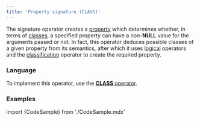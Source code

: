 ```yaml
---
title: 'Property signature (CLASS)'
---
```


The signature operator creates a [property](Properties.md) which determines whether, in terms of [classes](Classes.md), a specified property can have a non-**NULL** value for the arguments passed or not. In fact, this operator deduces possible classes of a given property from its semantics, after which it uses [logical](Logical_operators_AND_OR_NOT_XOR.md) operators and the [classification](Classification_IS_AS.md) operator to create the required property.

### Language

To implement this operator, use the [**CLASS** operator](CLASS_operator.md).

### Examples

import {CodeSample} from './CodeSample.mdx'

<CodeSample url="https://documentation.lsfusion.org/sample?file=OperatorPropertySample&block=class"/>
